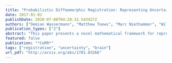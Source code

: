 ```yaml
---
title: "Probabilistic Diffeomorphic Registration: Representing Uncertainty"
date: 2017-01-01
publishDate: 2020-07-08T04:28:32.543427Z
authors: ["Demian Wassermann", "Matthew Toews", "Marc Niethammer", "William M. Wells III"]
publication_types: ["2"]
abstract: "This paper presents a novel mathematical framework for representing uncertainty in large deformation diffeomorphic image registration. The Bayesian posterior distribution over the deformations aligning a moving and a fixed image is approximated via a variational formulation. A stochastic differential equation (SDE) modeling the deformations as the evolution of a time-varying velocity field leads to a prior density over deformations in the form of a Gaussian process. This permits estimating the full posterior distribution in order to represent uncertainty, in contrast to methods in which the posterior is approximated via Monte Carlo sampling or maximized in maximum a-posteriori (MAP) estimation. The framework is demonstrated in the case of landmark-based image registration, including simulated data and annotated pre and intra-operative 3D images."
featured: false
publication: "*CoRR*"
tags: ["registration", "uncertainty", "brain"]
url_pdf: "http://arxiv.org/abs/1701.03266"
---
```


